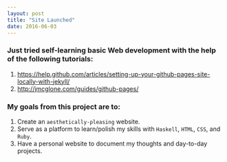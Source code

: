 ```yaml
---
layout: post
title: "Site Launched"
date: 2016-06-03
---
```


### Just tried self-learning basic Web development with the help of the following tutorials:

1. <https://help.github.com/articles/setting-up-your-github-pages-site-locally-with-jekyll/>
2. <http://jmcglone.com/guides/github-pages/>

### My goals from this project are to:

1. Create an `aesthetically-pleasing` website.
2. Serve as a platform to learn/polish my skills with `Haskell`, `HTML`, `CSS`, and `Ruby`.
3. Have a personal website to document my thoughts and day-to-day projects.
